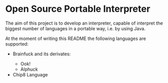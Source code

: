 <h1>Open Source Portable Interpreter</h1>
The aim of this project is to develop an interpreter, capable
of interpret the biggest number of languages in a portable way,
i.e. by using Java. 

At the moment of writing this README
the following languages are supported:
<ul>
    <li>Brainfuck and its derivates:</li>
        <ul>
            <li>Ook!</li>
            <li>Alphuck</li>
        </ul>
    <li>Chip8 Language </li>
</ul>

